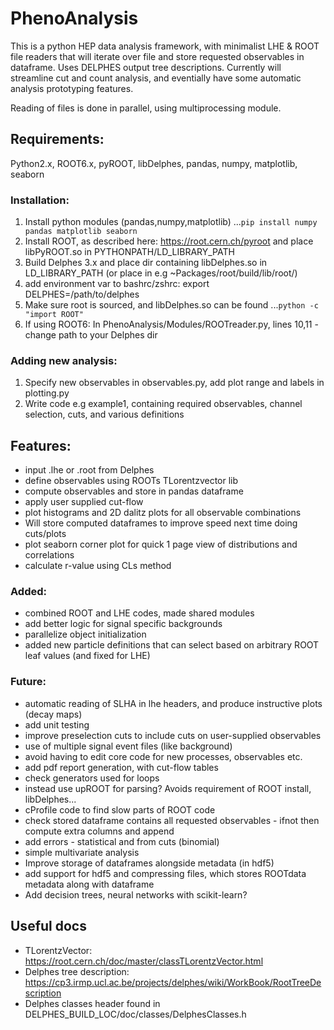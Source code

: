 # PhenoAnalysis
This is a python HEP data analysis framework, with minimalist LHE & ROOT file readers that will iterate over file and store requested observables
in dataframe. Uses DELPHES output tree descriptions. Currently will streamline cut and count analysis, and eventially have some automatic analysis prototyping features.

Reading of files is done in parallel, using multiprocessing module.

## Requirements:
Python2.x, ROOT6.x, pyROOT, libDelphes, pandas, numpy, matplotlib, seaborn

### Installation:
1. Install python modules (pandas,numpy,matplotlib)
...```pip install numpy pandas matplotlib seaborn```
2. Install ROOT, as described here: https://root.cern.ch/pyroot and place libPyROOT.so in PYTHONPATH/LD_LIBRARY_PATH
3. Build Delphes 3.x and place dir containing libDelphes.so in LD_LIBRARY_PATH (or place in e.g ~Packages/root/build/lib/root/)
4. add environment var to bashrc/zshrc: export DELPHES=/path/to/delphes
4. Make sure root is sourced, and libDelphes.so can be found
...```python -c "import ROOT"```
5. If using ROOT6: In PhenoAnalysis/Modules/ROOTreader.py, lines 10,11 - change path to your Delphes dir

### Adding new analysis:
1. Specify new observables in observables.py, add plot range and labels in plotting.py
2. Write code e.g example1, containing required observables, channel selection, cuts, and various definitions 


## Features:
* input .lhe or .root from Delphes
* define observables using ROOTs TLorentzvector lib
* compute observables and store in pandas dataframe
* apply user supplied cut-flow
* plot histograms and 2D dalitz plots for all observable combinations
* Will store computed dataframes to improve speed next time doing cuts/plots
* plot seaborn corner plot for quick 1 page view of distributions and correlations
* calculate r-value using CLs method

### Added:
* combined ROOT and LHE codes, made shared modules
* add better logic for signal specific backgrounds
* parallelize object initialization
* added new particle definitions that can select based on arbitrary ROOT leaf values (and fixed for LHE)

### Future:
* automatic reading of SLHA in lhe headers, and produce instructive plots (decay maps)
* add unit testing
* improve preselection cuts to include cuts on user-supplied observables
* use of multiple signal event files (like background)
* avoid having to edit core code for new processes, observables etc.
* add pdf report generation, with cut-flow tables
* check generators used for loops
* instead use upROOT for parsing? Avoids requirement of ROOT install, libDelphes...
* cProfile code to find slow parts of ROOT code
* check stored dataframe contains all requested observables - ifnot then compute extra columns and append
* add errors - statistical and from cuts (binomial)
* simple multivariate analysis
* Improve storage of dataframes alongside metadata (in hdf5)
* add support for hdf5 and compressing files, which stores ROOTdata metadata along with dataframe
* Add decision trees, neural networks with scikit-learn?


## Useful docs
* TLorentzVector: https://root.cern.ch/doc/master/classTLorentzVector.html
* Delphes tree description: https://cp3.irmp.ucl.ac.be/projects/delphes/wiki/WorkBook/RootTreeDescription
* Delphes classes header found in DELPHES_BUILD_LOC/doc/classes/DelphesClasses.h

